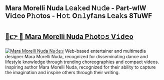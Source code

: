 ## Mara Morelli Nuda L𝚎a𝚔ed N𝚞𝚍e - Part-wlW Vi𝚍𝚎o P𝚑𝚘tos - H𝚘𝚝 O𝚗𝚕yf𝚊ns L𝚎a𝚔s 8TuWF

# <h2><a href="http://kfcax6.oniu.top/?m=Mara+Morelli+Nuda">🔗👉 🔴 Mara Morelli Nuda P𝚑ot𝚘𝚜 V𝚒d𝚎o</a></h2>

[![Mara Morelli Nuda Nu𝚍e𝚜](https://i.imgur.com/0qMVB7G.gif)](http://kfcax6.oniu.top/?m=Mara+Morelli+Nuda)
Web-based entertainer and multimedia designer Mara Morelli Nuda, recognized for disseminating dance and lifestyle knowledge through trending choreographies and compact videos. Inspiring author Mara Morelli Nuda, recognized for their ability to capture the imagination and inspire others through their writing.  
